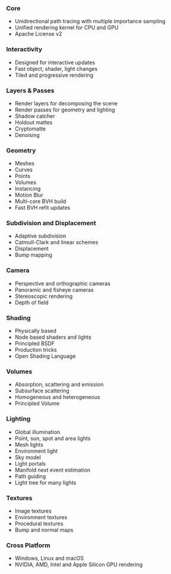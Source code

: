 ### Core

* Unidirectional path tracing with multiple importance sampling
* Unified rendering kernel for CPU and GPU
* Apache License v2

### Interactivity

* Designed for interactive updates
* Fast object, shader, light changes
* Tiled and progressive rendering

### Layers &amp; Passes

* Render layers for decomposing the scene
* Render passes for geometry and lighting
* Shadow catcher
* Holdout mattes
* Cryptomatte
* Denoising

### Geometry

* Meshes
* Curves
* Points
* Volumes
* Instancing
* Motion Blur
* Multi-core BVH build
* Fast BVH refit updates

### Subdivision and Displacement

* Adaptive subdivision
* Catmull-Clark and linear schemes
* Displacement
* Bump mapping

### Camera

* Perspective and orthographic cameras
* Panoramic and fisheye cameras
* Stereoscopic rendering
* Depth of field

### Shading

* Physically based
* Node based shaders and lights
* Principled BSDF
* Production tricks
* Open Shading Language

### Volumes

* Absorption, scattering and emission
* Subsurface scattering
* Homogeneous and heterogeneous
* Principled Volume

### Lighting

* Global illumination
* Point, sun, spot and area lights
* Mesh lights
* Environment light
* Sky model
* Light portals
* Manifold next event estimation
* Path guiding
* Light tree for many lights

### Textures

* Image textures
* Environment textures
* Procedural textures
* Bump and normal maps

### Cross Platform

* Windows, Linux and macOS
* NVIDIA, AMD, Intel and Apple Silicon GPU rendering
